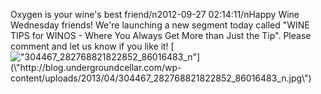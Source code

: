 Oxygen is your wine\'s best friend/n2012-09-27 02:14:11/nHappy Wine Wednesday friends! We\'re launching a new segment today called \"WINE TIPS for WINOS - Where You Always Get More than Just the Tip\". Please comment and let us know if you like it! [![\"304467_282768821822852_86016483_n\"](\"http://blog.undergroundcellar.com/wp-content/uploads/2013/04/304467_282768821822852_86016483_n.jpg\")](\"http://blog.undergroundcellar.com/wp-content/uploads/2013/04/304467_282768821822852_86016483_n.jpg\")